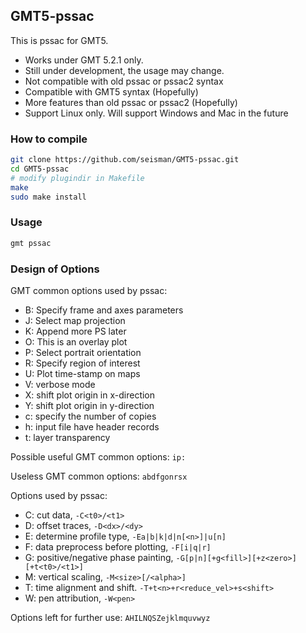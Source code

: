 ## GMT5-pssac

This is pssac for GMT5.

- Works under GMT 5.2.1 only.
- Still under development, the usage may change.
- Not compatible with old pssac or pssac2 syntax
- Compatible with GMT5 syntax (Hopefully)
- More features than old pssac or pssac2 (Hopefully)
- Support Linux only. Will support Windows and Mac in the future

### How to compile

~~~bash
git clone https://github.com/seisman/GMT5-pssac.git
cd GMT5-pssac
# modify plugindir in Makefile
make
sudo make install
~~~

### Usage

~~~bash
gmt pssac
~~~

### Design of Options

GMT common options used by pssac:

- B: Specify frame and axes parameters
- J: Select map projection
- K: Append more PS later
- O: This is an overlay plot
- P: Select portrait orientation
- R: Specify region of interest
- U: Plot time-stamp on maps
- V: verbose mode
- X: shift plot origin in x-direction
- Y: shift plot origin in y-direction
- c: specify the number of copies
- h: input file have header records
- t: layer transparency

Possible useful GMT common options: `ip:`

Useless GMT common options: `abdfgonrsx`

Options used by pssac:

- C: cut data, `-C<t0>/<t1>`
- D: offset traces, `-D<dx>/<dy>`
- E: determine profile type, `-Ea|b|k|d|n[<n>]|u[n]`
- F: data preprocess before plotting, `-F[i|q|r]`
- G: positive/negative phase painting, `-G[p|n][+g<fill>][+z<zero>][+t<t0>/<t1>]`
- M: vertical scaling, `-M<size>[/<alpha>]`
- T: time alignment and shift. `-T+t<n>+r<reduce_vel>+s<shift>`
- W: pen attribution, `-W<pen>`

Options left for further use: `AHILNQSZejklmquvwyz`
